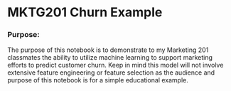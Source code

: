 # MKTG201 Churn Example
### Purpose:
The purpose of this notebook is to demonstrate to my Marketing 201 classmates the ability to utilize machine learning to support marketing efforts to predict customer churn.  Keep in mind this model will not involve extensive feature engineering or feature selection as the audience and purpose of this notebook is for a simple educational example.
